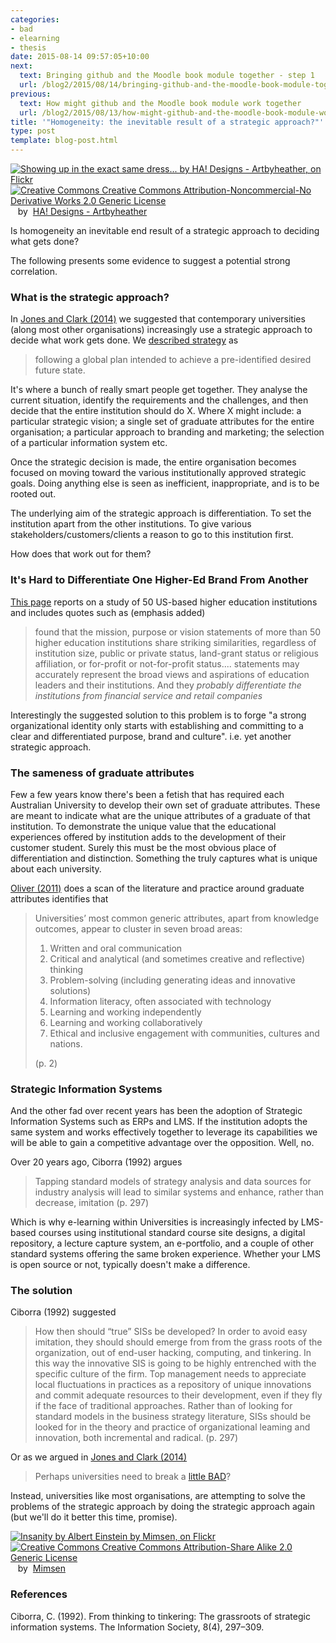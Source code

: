 ```yaml
---
categories:
- bad
- elearning
- thesis
date: 2015-08-14 09:57:05+10:00
next:
  text: Bringing github and the Moodle book module together - step 1
  url: /blog2/2015/08/14/bringing-github-and-the-moodle-book-module-together-step-1/
previous:
  text: How might github and the Moodle book module work together
  url: /blog2/2015/08/13/how-might-github-and-the-moodle-book-module-work-together/
title: '"Homogeneity: the inevitable result of a strategic approach?"'
type: post
template: blog-post.html
---
```

[![Showing up in the exact same dress... by HA! Designs - Artbyheather, on Flickr](https://farm4.static.flickr.com/3131/3353909126_52ff6ee4c7_m.jpg "Showing up in the exact same dress... by HA! Designs - Artbyheather, on Flickr")](https://www.flickr.com/photos/hadesigns/3353909126/)  
[![Creative Commons Creative Commons Attribution-Noncommercial-No Derivative Works 2.0 Generic License](http://i.creativecommons.org/l/by-nc-nd/2.0/80x15.png "Creative Commons Creative Commons Attribution-Noncommercial-No Derivative Works 2.0 Generic License")](http://creativecommons.org/licenses/by-nc-nd/2.0/)   by  [](https://www.flickr.com/people/hadesigns/)[HA! Designs - Artbyheather](https://www.flickr.com/people/hadesigns/) [](http://www.imagecodr.org/)

Is homogeneity an inevitable end result of a strategic approach to deciding what gets done?

The following presents some evidence to suggest a potential strong correlation.

### What is the strategic approach?

In [Jones and Clark (2014)](/blog2/2014/09/21/breaking-bad-to-bridge-the-realityrhetoric-chasm/) we suggested that contemporary universities (along most other organisations) increasingly use a strategic approach to decide what work gets done. We [described strategy](/blog2/2014/09/21/breaking-bad-to-bridge-the-realityrhetoric-chasm/#badset) as

> following a global plan intended to achieve a pre-identified desired future state.

It's where a bunch of really smart people get together. They analyse the current situation, identify the requirements and the challenges, and then decide that the entire institution should do X. Where X might include: a particular strategic vision; a single set of graduate attributes for the entire organisation; a particular approach to branding and marketing; the selection of a particular information system etc.

Once the strategic decision is made, the entire organisation becomes focused on moving toward the various institutionally approved strategic goals. Doing anything else is seen as inefficient, inappropriate, and is to be rooted out.

The underlying aim of the strategic approach is differentiation. To set the institution apart from the other institutions. To give various stakeholders/customers/clients a reason to go to this institution first.

How does that work out for them?

### It's Hard to Differentiate One Higher-Ed Brand From Another

[This page](http://www.gallup.com/businessjournal/184538/hard-differentiate-one-higher-brand.aspx) reports on a study of 50 US-based higher education institutions and includes quotes such as (emphasis added)

> found that the mission, purpose or vision statements of more than 50 higher education institutions share striking similarities, regardless of institution size, public or private status, land-grant status or religious affiliation, or for-profit or not-for-profit status.... statements may accurately represent the broad views and aspirations of education leaders and their institutions. And they _probably differentiate the institutions from financial service and retail companies_

Interestingly the suggested solution to this problem is to forge "a strong organizational identity only starts with establishing and committing to a clear and differentiated purpose, brand and culture". i.e. yet another strategic approach.

### The sameness of graduate attributes

Few a few years know there's been a fetish that has required each Australian University to develop their own set of graduate attributes. These are meant to indicate what are the unique attributes of a graduate of that institution. To demonstrate the unique value that the educational experiences offered by institution adds to the development of their customer student. Surely this must be the most obvious place of differentiation and distinction. Something the truly captures what is unique about each university.

[Oliver (2011)](http://www.olt.gov.au/system/files/resources/Assuring%20graduate%20outcomes.%20ALTC%20Good%20practice%20report.%20Oliver,%20B%202011.pdf) does a scan of the literature and practice around graduate attributes identifies that

> Universities’ most common generic attributes, apart from knowledge outcomes, appear to cluster in seven broad areas:
> 
> 1. Written and oral communication
> 2. Critical and analytical (and sometimes creative and reflective) thinking
> 3. Problem-solving (including generating ideas and innovative solutions)
> 4. Information literacy, often associated with technology
> 5. Learning and working independently
> 6. Learning and working collaboratively
> 7. Ethical and inclusive engagement with communities, cultures and nations.
> 
> (p. 2)

### Strategic Information Systems

And the other fad over recent years has been the adoption of Strategic Information Systems such as ERPs and LMS. If the institution adopts the same system and works effectively together to leverage its capabilities we will be able to gain a competitive advantage over the opposition. Well, no.

Over 20 years ago, Ciborra (1992) argues

> Tapping standard models of strategy analysis and data sources for industry analysis will lead to similar systems and enhance, rather than decrease, imitation (p. 297)

Which is why e-learning within Universities is increasingly infected by LMS-based courses using institutional standard course site designs, a digital repository, a lecture capture system, an e-portfolio, and a couple of other standard systems offering the same broken experience. Whether your LMS is open source or not, typically doesn't make a difference.

### The solution

Ciborra (1992) suggested

> How then should “true” SISs be developed? In order to avoid easy imitation, they should should emerge from from the grass roots of the organization, out of end-user hacking, computing, and tinkering. In this way the innovative SIS is going to be highly entrenched with the specific culture of the firm. Top management needs to appreciate local fluctuations in practices as a repository of unique innovations and commit adequate resources to their development, even if they fly if the face of traditional approaches. Rather than of looking for standard models in the business strategy literature, SISs should be looked for in the theory and practice of organizational leaming and innovation, both incremental and radical. (p. 297)

Or as we argued in [Jones and Clark (2014)](/blog2/2014/09/21/breaking-bad-to-bridge-the-realityrhetoric-chasm/#badset)

> Perhaps universities need to break a [little BAD](/blog2/2014/09/21/breaking-bad-to-bridge-the-realityrhetoric-chasm/#badset)?

Instead, universities like most organisations, are attempting to solve the problems of the strategic approach by doing the strategic approach again (but we'll do it better this time, promise).

[![Insanity by Albert Einstein by Mimsen, on Flickr](https://farm4.static.flickr.com/3460/5833467301_35576ef39f.jpg "Insanity by Albert Einstein by Mimsen, on Flickr")](https://www.flickr.com/photos/11025908@N02/5833467301/)  
[![Creative Commons Creative Commons Attribution-Share Alike 2.0 Generic License](http://i.creativecommons.org/l/by-sa/2.0/80x15.png "Creative Commons Creative Commons Attribution-Share Alike 2.0 Generic License")](http://creativecommons.org/licenses/by-sa/2.0/)   by  [](https://www.flickr.com/people/11025908@N02/)[Mimsen](https://www.flickr.com/people/11025908@N02/) [](http://www.imagecodr.org/)

### References

Ciborra, C. (1992). From thinking to tinkering: The grassroots of strategic information systems. The Information Society, 8(4), 297–309.
